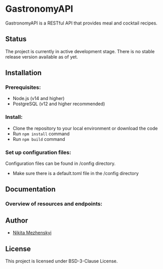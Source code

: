# GastronomyAPI
GastronomyAPI is a RESTful API that provides meal and cocktail recipes.

## Status
The project is currently in active development stage. There is no stable release version available as of yet.

## Installation
### Prerequisites:
* Node.js (v14 and higher)
* PostgreSQL (v12 and higher recommended)
### Install:
* Clone the repository to your local environment or download the code
* Run `npm install` command
* Run `npm build` command
### Set up configuration files:
Configuration files can be found in /config directory.
* Make sure there is a default.toml file in the /config directory

## Documentation
### Overview of resources and endpoints:

## Author
* [Nikita Mezhenskyi](https://github.com/nmezhenskyi)

## License
This project is licensed under BSD-3-Clause License.
